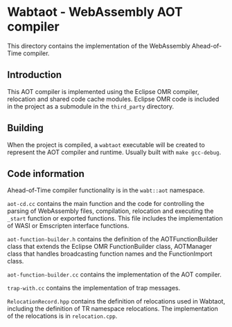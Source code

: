 # Wabtaot - WebAssembly AOT compiler

This directory contains the implementation of the WebAssembly Ahead-of-Time compiler.

## Introduction

This AOT compiler is implemented using the Eclipse OMR compiler, relocation and shared code cache modules.
Eclipse OMR code is included in the project as a submodule in the `third_party` directory.

## Building

When the project is compiled, a `wabtaot` executable will be created to represent the AOT compiler and runtime.
Usually built with `make gcc-debug`.

## Code information

Ahead-of-Time compiler functionality is in the `wabt::aot` namespace.

`aot-cd.cc` contains the main function and the code for controlling the parsing of WebAssembly files,
compilation, relocation and executing the `_start` function or exported functions. This file includes
the implementation of WASI or Emscripten interface functions.

`aot-function-builder.h` contains the definition of the AOTFunctionBuilder class that extends the Eclipse OMR
FunctionBuilder class, AOTManager class that handles broadcasting function names and the FunctionImport class.

`aot-function-builder.cc` contains the implementation of the AOT compiler.

`trap-with.cc` contains the implementation of trap messages.

`RelocationRecord.hpp` contains the definition of relocations used in Wabtaot, including the definition of
TR namespace relocations. The implementation of the relocations is in `relocation.cpp`.
